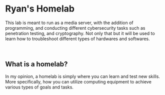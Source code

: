 <h1>Ryan's Homelab</h1>
<p> This lab is meant to run as a media server, with the addition of programming, and conducting different cybersecurity tasks such as penetration testing, and cryptography. Not only that but it will be used to learn how to troubleshoot different types of hardwares and softwares.   </p>
<br>

<h2>What is a homelab? </h2> 
In my opinion, a homelab is simply where you can learn and test new skills. More specifically, how you can utilize computing equipment to achieve various types of goals and tasks.
